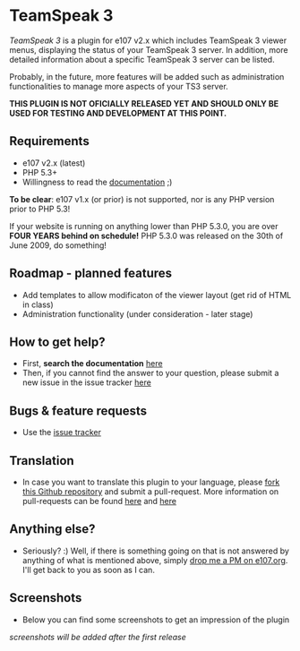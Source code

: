 # TeamSpeak 3 #

*TeamSpeak 3* is a plugin for e107 v2.x which includes TeamSpeak 3 viewer menus, displaying the status of your TeamSpeak 3 server. In addition, more detailed information about a specific TeamSpeak 3 server can be listed. 

Probably, in the future, more features will be added such as administration functionalities to manage more aspects of your TS3 server. 

**THIS PLUGIN IS NOT OFICIALLY RELEASED YET AND SHOULD ONLY BE USED FOR TESTING AND DEVELOPMENT AT THIS POINT.**

## Requirements ##
* e107 v2.x (latest)
* PHP 5.3+
* Willingness to read the [documentation](https://github.com/moc/teamspeak3/wiki) ;)

**To be clear**: e107 v1.x (or prior) is not supported, nor is any PHP version prior to PHP 5.3! 

If your website is running on anything lower than PHP 5.3.0,  you are over  **FOUR YEARS  behind on schedule!** PHP 5.3.0 was released on the 30th of June 2009, do something!


## Roadmap - planned features ##
* Add templates to allow modificaton of the viewer layout (get rid of HTML in class)
* Administration functionality (under consideration - later stage)


## How to get help? ##

* First, **search the documentation** [here](https://github.com/Moc/teamspeak3/wiki)
* Then, if you cannot find the answer to your question, please submit a new issue in the issue tracker [here](https://github.com/Moc/teamspeak3/issues)


## Bugs &  feature requests ##
* Use the [issue tracker](https://github.com/Moc/teamspeak3/issues)


## Translation ##
* In case you want to translate this plugin to your language, please [fork this Github repository](https://help.github.com/articles/fork-a-repo) and submit a pull-request. More information on pull-requests can be found [here](https://help.github.com/articles/using-pull-requests) and [here](http://guides.github.com/overviews/flow/)
 

## Anything else? ##
* Seriously? :) Well, if there is something going on that is not answered by anything of what is mentioned above, simply [drop me a PM on e107.org](http://e107.org/e107_plugins/pm/pm.php?send.44563). I'll get back to you as soon as I can.


## Screenshots ##
* Below you can find some screenshots to get an impression of the plugin

*screenshots will be added after the first release*